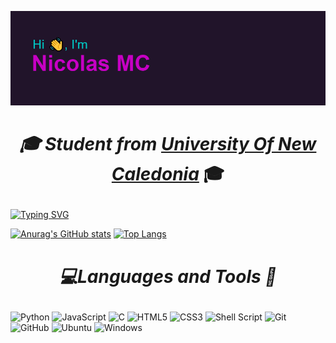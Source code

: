 
 [![MasterHead](https://github.com/NicolasMarieCatherine/NicolasMarieCatherine/blob/main/header.png)](https://github.com/NicolasMarieCatherine)
 <!-- <img align="right" alt="Coding" width="400" src="add your link here"> -->

# <p align="center"><i>🎓 Student from <a href="https://unc.nc">University Of New Caledonia</a></i> 🎓</p>

[![Typing SVG](https://readme-typing-svg.herokuapp.com?lines=Hi!+👋+,;3eme+année+license+informatique)](https://git.io/typing-svg)


[![Anurag's GitHub stats](https://github-readme-stats.vercel.app/api?username=NicolasMarieCatherine&theme=radical&show_icons=true&count_private=true&hide_border=true&include_all_commits=true&line_height=40)](https://github.com/anuraghazra/github-readme-stats)
[![Top Langs](https://github-readme-stats.vercel.app/api/top-langs/?username=NicolasMarieCatherine&theme=radical&hide_border=true)](https://github.com/anuraghazra/github-readme-stats)

# <p align="center"><i>💻Languages and Tools 🔧</i></p>
![Python](https://img.shields.io/badge/python-3670A0?style=for-the-badge&logo=python&logoColor=ffdd54)
![JavaScript](https://img.shields.io/badge/javascript-%23323330.svg?style=for-the-badge&logo=javascript&logoColor=%23F7DF1E)
![C](https://img.shields.io/badge/c-%2300599C.svg?style=for-the-badge&logo=c&logoColor=white)
![HTML5](https://img.shields.io/badge/html5-%23E34F26.svg?style=for-the-badge&logo=html5&logoColor=white)
![CSS3](https://img.shields.io/badge/css3-%231572B6.svg?style=for-the-badge&logo=css3&logoColor=white)
![Shell Script](https://img.shields.io/badge/shell_script-%23121011.svg?style=for-the-badge&logo=gnu-bash&logoColor=white)
![Git](https://img.shields.io/badge/git-%23F05033.svg?style=for-the-badge&logo=git&logoColor=white)
![GitHub](https://img.shields.io/badge/github-%23121011.svg?style=for-the-badge&logo=github&logoColor=white)
![Ubuntu](https://img.shields.io/badge/Ubuntu-E95420?style=for-the-badge&logo=ubuntu&logoColor=white)
![Windows](https://img.shields.io/badge/Windows-0078D6?style=for-the-badge&logo=windows&logoColor=white)
